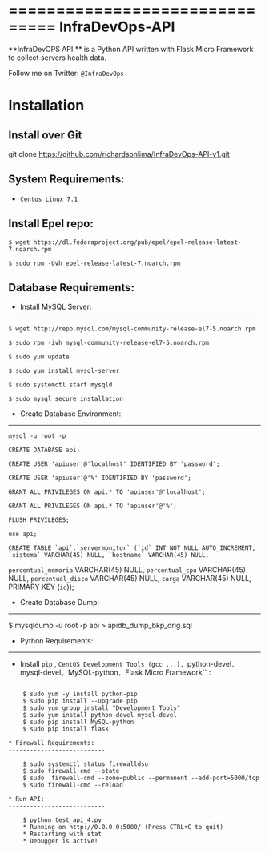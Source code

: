===============================
InfraDevOps-API
===============================

**InfraDevOPS API ** is a Python API written with Flask Micro Framework to collect servers health data.

Follow me on Twitter: `@InfraDevOps`

Installation
============

Install over Git
---------------------------

git clone https://github.com/richardsonlima/InfraDevOps-API-v1.git 


System Requirements:
---------------------------
- ``Centos Linux 7.1`` 

Install Epel repo:
---------------------------

    $ wget https://dl.fedoraproject.org/pub/epel/epel-release-latest-7.noarch.rpm
   
    $ sudo rpm -Uvh epel-release-latest-7.noarch.rpm
   
Database Requirements:
---------------------------


* Install MySQL Server:
---------------------------

    $ wget http://repo.mysql.com/mysql-community-release-el7-5.noarch.rpm
   
    $ sudo rpm -ivh mysql-community-release-el7-5.noarch.rpm
   
    $ sudo yum update
   
    $ sudo yum install mysql-server
   
    $ sudo systemctl start mysqld
   
    $ sudo mysql_secure_installation
    

* Create Database Environment:
---------------------------  

    mysql -u root -p
    
    CREATE DATABASE api;
    
    CREATE USER 'apiuser'@'localhost' IDENTIFIED BY 'password';
    
    CREATE USER 'apiuser'@'%' IDENTIFIED BY 'password';
    
    GRANT ALL PRIVILEGES ON api.* TO 'apiuser'@'localhost';
  
    GRANT ALL PRIVILEGES ON api.* TO 'apiuser'@'%';
  
    FLUSH PRIVILEGES;
  
    use api;
    
    CREATE TABLE `api`.`servermonitor` (`id` INT NOT NULL AUTO_INCREMENT, `sistema` VARCHAR(45) NULL, `hostname` VARCHAR(45) NULL, 
  `percentual_memoria` VARCHAR(45) NULL, `percentual_cpu` VARCHAR(45) NULL, `percentual_disco` VARCHAR(45) NULL, 
  `carga` VARCHAR(45) NULL, PRIMARY KEY (`id`));


* Create Database Dump:
---------------------------
  
   $ mysqldump -u root -p api > apidb_dump_bkp_orig.sql


* Python Requirements:
---------------------------

* Install ``pip`` , ``CentOS Development Tools (gcc ...), ``python-devel``, ``mysql-devel``, ``MySQL-python``, ``Flask Micro Framework`` :
````````    

    $ sudo yum -y install python-pip
    $ sudo pip install --upgrade pip
    $ sudo yum group install "Development Tools"
    $ sudo yum install python-devel mysql-devel
    $ sudo pip install MySQL-python
    $ sudo pip install flask

* Firewall Requirements:
---------------------------

    $ sudo systemctl status firewalldsu
    $ sudo firewall-cmd --state 
    $ sudo  firewall-cmd --zone=public --permanent --add-port=5000/tcp
    $ sudo firewall-cmd --reload

* Run API:
---------------------------

    $ python test_api_4.py
    * Running on http://0.0.0.0:5000/ (Press CTRL+C to quit)
    * Restarting with stat
    * Debugger is active!

